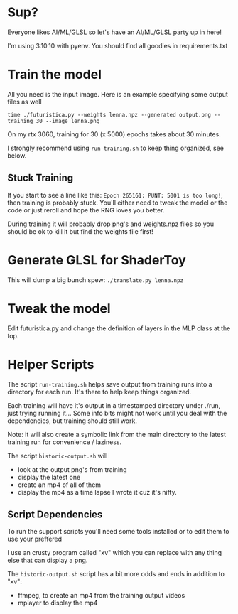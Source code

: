 # Sup?

Everyone likes AI/ML/GLSL so let's have an AI/ML/GLSL party up in here!

I'm using 3.10.10 with pyenv. You should find all goodies in requirements.txt

# Train the model

All you need is the input image. Here is an example specifying some output files as well

```
time ./futuristica.py --weights lenna.npz --generated output.png --training 30 --image lenna.png 
```

On my rtx 3060, training for 30 (x 5000) epochs takes about 30 minutes.

I strongly recommend using `run-training.sh` to keep thing organized, see below.

## Stuck Training

If you start to see a line like this: `Epoch 265161: PUNT: 5001 is too long!`, then training is probably stuck. 
You'll either need to tweak the model or the code or just reroll and hope the RNG loves you better.

During training it will probably drop png's and weights.npz files so you should be ok to kill it but find the
weights file first!


# Generate GLSL for ShaderToy

This will dump a big bunch spew: `./translate.py lenna.npz`

# Tweak the model

Edit futuristica.py and change the definition of layers in the MLP class at the top.

# Helper Scripts 

The script `run-training.sh` helps save output from training runs into
a directory for each run.  It's there to help keep things organized.

Each training will have it's output in a timestamped directory under
./run, just trying running it... Some info bits might not work until
you deal with the dependencies, but training should still work.

Note: it will also create a symbolic link from the main directory to
the latest training run for convenience / laziness.

The script `historic-output.sh` will 
- look at the output png's from training
- display the latest one
- create an mp4 of all of them
- display the mp4 as a time lapse
I wrote it cuz it's nifty.

## Script Dependencies

To run the support scripts you'll need some tools installed or to edit them to use your preffered

I use an crusty program called "xv" which you can replace with any thing else that can display a png.

The `historic-output.sh` script has a bit more odds and ends in addition to "xv":
- ffmpeg, to create an mp4 from the training output videos
- mplayer to display the mp4

